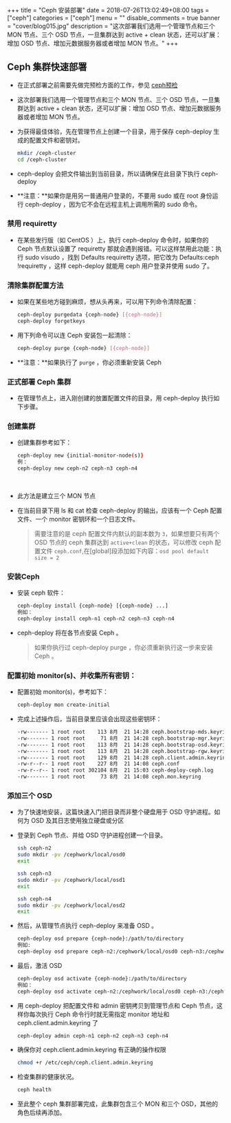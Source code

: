 +++
title = "Ceph 安装部署"
date = 2018-07-26T13:02:49+08:00
tags = ["ceph"]
categories = ["ceph"]
menu = ""
disable_comments = true
banner = "cover/blog015.jpg"
description = "这次部署我们选用一个管理节点和三个 MON 节点、三个 OSD 节点，一旦集群达到 active + clean 状态，还可以扩展：增加 OSD 节点、增加元数据服务器或者增加 MON 节点。"
+++
## Ceph 集群快速部署
- 在正式部署之前需要先做完预检方面的工作，参见 [ceph预检](https://yeaheo.com/2018/07/26/ceph-pre-check/)
- 这次部署我们选用一个管理节点和三个 MON 节点、三个 OSD 节点，一旦集群达到 active + clean 状态，还可以扩展：增加 OSD 节点、增加元数据服务器或者增加 MON 节点。

- 为获得最佳体验，先在管理节点上创建一个目录，用于保存 ceph-deploy 生成的配置文件和密钥对。
  
  ```bash
  mkdir /ceph-cluster
  cd /ceph-cluster
  ```

- ceph-deploy 会把文件输出到当前目录，所以请确保在此目录下执行 ceph-deploy 
  
- **注意：**如果你是用另一普通用户登录的，不要用 sudo 或在 root 身份运行 ceph-deploy ，因为它不会在远程主机上调用所需的 sudo 命令。

### 禁用 requiretty
- 在某些发行版（如 CentOS ）上，执行 ceph-deploy 命令时，如果你的 Ceph 节点默认设置了 requiretty 那就会遇到报错。可以这样禁用此功能：执行 sudo visudo ，找到 Defaults requiretty 选项，把它改为 Defaults:ceph !requiretty ，这样 ceph-deploy 就能用 ceph 用户登录并使用 sudo 了。

### 清除集群配置方法
- 如果在某些地方碰到麻烦，想从头再来，可以用下列命令清除配置：
  
  ```bash
  ceph-deploy purgedata {ceph-node} [{ceph-node}]
  ceph-deploy forgetkeys
  ```

- 用下列命令可以连 Ceph 安装包一起清除：
  
  ```bash
  ceph-deploy purge {ceph-node} [{ceph-node}]
  ```
  
- **注意：**如果执行了 `purge` ，你必须重新安装 Ceph

### 正式部署 Ceph 集群
- 在管理节点上，进入刚创建的放置配置文件的目录，用 ceph-deploy 执行如下步骤。

### 创建集群
- 创建集群参考如下：
  
  ```bash
  ceph-deploy new {initial-monitor-node(s)}
  例：
  ceph-deploy new ceph-n2 ceph-n3 ceph-n4
  ```
     
- 此方法是建立三个 MON 节点
- 在当前目录下用 ls 和 cat 检查 ceph-deploy 的输出，应该有一个 Ceph 配置文件、一个 monitor 密钥环和一个日志文件。
  
  > 需要注意的是 ceph 配置文件内默认的副本数为 `3`，如果想要只有两个 OSD 节点的 ceph 集群达到 `active+clean` 的状态，可以修改 ceph 配置文件 `ceph.conf`,在[global]段添加如下内容：`osd pool default size = 2`

### 安装Ceph
- 安装 ceph 软件：
  
  ```bash
  ceph-deploy install {ceph-node} [{ceph-node} ...]
  例如：
  ceph-deploy install ceph-n1 ceph-n2 ceph-n3 ceph-n4
  ```

- ceph-deploy 将在各节点安装 Ceph 。 
  
  > 如果你执行过 ceph-deploy purge ，你必须重新执行这一步来安装 Ceph 。

### 配置初始 monitor(s)、并收集所有密钥：
- 配置初始 monitor(s)，参考如下：
  
  ```bash
  ceph-deploy mon create-initial
  ```

- 完成上述操作后，当前目录里应该会出现这些密钥环：
  
  ```bash
  -rw------- 1 root root    113 8月  21 14:28 ceph.bootstrap-mds.keyring
  -rw------- 1 root root     71 8月  21 14:28 ceph.bootstrap-mgr.keyring
  -rw------- 1 root root    113 8月  21 14:28 ceph.bootstrap-osd.keyring
  -rw------- 1 root root    113 8月  21 14:28 ceph.bootstrap-rgw.keyring
  -rw------- 1 root root    129 8月  21 14:28 ceph.client.admin.keyring 
  -rw-r--r-- 1 root root    227 8月  21 14:08 ceph.conf
  -rw-r--r-- 1 root root 302104 8月  21 15:03 ceph-deploy-ceph.log
  -rw------- 1 root root     73 8月  21 14:08 ceph.mon.keyring
  ```

### 添加三个 OSD
- 为了快速地安装，这篇快速入门把目录而非整个硬盘用于 OSD 守护进程。如何为 OSD 及其日志使用独立硬盘或分区
- 登录到 Ceph 节点、并给 OSD 守护进程创建一个目录。
  
  ```bash
  ssh ceph-n2
  sudo mkdir -pv /cephwork/local/osd0
  exit

  ssh ceph-n3
  sudo mkdir -pv /cephwork/local/osd1
  exit

  ssh ceph-n4
  sudo mkdir -pv /cephwork/local/osd2
  exit
  ```

- 然后，从管理节点执行 ceph-deploy 来准备 OSD 。
  
  ```bash
  ceph-deploy osd prepare {ceph-node}:/path/to/directory
  例如:
  ceph-deploy osd prepare ceph-n2:/cephwork/local/osd0 ceph-n3:/cephwork/local/osd1 ceph-n4:/cephwork/local/osd2
  ```

- 最后，激活 OSD 
  
  ```bash
  ceph-deploy osd activate {ceph-node}:/path/to/directory
  例如：
  ceph-deploy osd activate ceph-n2:/cephwork/local/osd0 ceph-n3:/cephwork/local/osd1 ceph-n4:/cephwork/local/osd2
  ```

- 用 ceph-deploy 把配置文件和 admin 密钥拷贝到管理节点和 Ceph 节点，这样你每次执行 Ceph 命令行时就无需指定 monitor 地址和 ceph.client.admin.keyring 了
  
  ```bash
  ceph-deploy admin ceph-n1 ceph-n2 ceph-n3 ceph-n4
  ```

- 确保你对 ceph.client.admin.keyring 有正确的操作权限
  
  ```bash
  chmod +r /etc/ceph/ceph.client.admin.keyring
  ```

- 检查集群的健康状况。
  
  ```bash
  ceph health
  ```
    
- 至此整个 ceph 集群部署完成，此集群包含三个 MON 和三个 OSD，其他的角色后续再添加。


